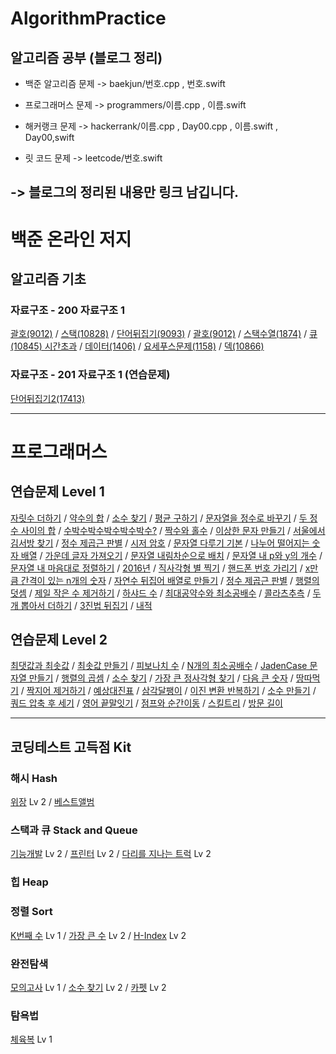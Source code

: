 # AlgorithmPractice

## 알고리즘 공부 (블로그 정리)

* 백준 알고리즘 문제 -> baekjun/번호.cpp , 번호.swift

* 프로그래머스 문제 -> programmers/이름.cpp , 이름.swift

* 해커랭크 문제 -> hackerrank/이름.cpp , Day00.cpp , 이름.swift , Day00,swift

* 릿 코드 문제 -> leetcode/번호.swift

-> 블로그의 정리된 내용만 링크 남깁니다.
---

# 백준 온라인 저지
## 알고리즘 기초
### 자료구조 - 200 자료구조 1
  [괄호(9012)](https://www.acmicpc.net/problem/9012)
  / [스택(10828)](https://www.acmicpc.net/problem/10828)
  / [단어뒤집기(9093)](https://www.acmicpc.net/problem/9093)
  / [괄호(9012)](https://www.acmicpc.net/problem/9012)
  / [스택수열(1874)](https://www.acmicpc.net/problem/1874)
  / [큐(10845) 시간초과](https://www.acmicpc.net/problem/10845)
  / [데이터(1406)](https://www.acmicpc.net/problem/1406)
  / [요세푸스문제(1158)](https://www.acmicpc.net/problem/1158)
  / [덱(10866)](https://www.acmicpc.net/problem/10866)
### 자료구조 - 201 자료구조 1 (연습문제)
  [단어뒤집기2(17413)](https://www.acmicpc.net/problem/17413)
  

---

# 프로그래머스
## 연습문제 Level 1
  
  [자릿수 더하기](https://keeplo.tistory.com/100)
  / [약수의 합](https://keeplo.tistory.com/100)
  / [소수 찾기](https://keeplo.tistory.com/106)
  / [평균 구하기](https://keeplo.tistory.com/92)
  / [문자열을 정수로 바꾸기](https://keeplo.tistory.com/104)
  / [두 정수 사이의 합](https://keeplo.tistory.com/112)
  / [수박수박수박수박수박수?](https://keeplo.tistory.com/105)
  / [짝수와 홀수](https://keeplo.tistory.com/95)
  / [이상한 문자 만들기](https://keeplo.tistory.com/101)
  / [서울에서 김서방 찾기](https://keeplo.tistory.com/107)
  / [정수 제곱근 판별](https://keeplo.tistory.com/97)
  / [시저 암호](https://keeplo.tistory.com/103)
  / [문자열 다루기 기본](https://keeplo.tistory.com/108)
  / [나누어 떨어지는 숫자 배열](https://keeplo.tistory.com/114) 
  / [가운데 글자 가져오기](https://keeplo.tistory.com/115)
  / [문자열 내림차순으로 배치](https://keeplo.tistory.com/109)
  / [문자열 내 p와 y의 개수](https://keeplo.tistory.com/110)
  / [문자열 내 마음대로 정렬하기](https://keeplo.tistory.com/111)
  / [2016년](https://keeplo.tistory.com/116)
  / [직사각형 별 찍기](https://keeplo.tistory.com/83)
  / [핸드폰 번호 가리기](https://keeplo.tistory.com/87)
  / [x만큼 간격이 있는 n개의 숫자](https://keeplo.tistory.com/85)
  / [자연수 뒤집어 배열로 만들기](https://keeplo.tistory.com/99)
  / [정수 제곱근 판별](https://keeplo.tistory.com/97)
  / [행렬의 덧셈](https://keeplo.tistory.com/86)
  / [제일 작은 수 제거하기](https://keeplo.tistory.com/96)
  / [하샤드 수](https://keeplo.tistory.com/91)
  / [최대공약수와 최소공배수](https://keeplo.tistory.com/94)
  / [콜라츠추측](https://keeplo.tistory.com/93)
  / [두 개 뽑아서 더하기](https://keeplo.tistory.com/162)
  / [3진법 뒤집기](https://keeplo.tistory.com/163)
  / [내적](https://keeplo.tistory.com/165)

## 연습문제 Level 2
  [최댓값과 최솟값](https://keeplo.tistory.com/138)
  / [최솟값 만들기](https://keeplo.tistory.com/137)
  / [피보나치 수](https://keeplo.tistory.com/136)
  / [N개의 최소공배수](https://keeplo.tistory.com/128)
  / [JadenCase 문자열 만들기](https://keeplo.tistory.com/123?category=947131)
  / [행렬의 곱셈](https://keeplo.tistory.com/127?category=947131)
  / [소수 찾기](https://keeplo.tistory.com/106)
  / [가장 큰 정사각형 찾기](https://keeplo.tistory.com/177)
  / [다음 큰 숫자](https://keeplo.tistory.com/178)
  / [땅따먹기](https://keeplo.tistory.com/179)
  / [짝지어 제거하기](https://keeplo.tistory.com/183)
  / [예상대진표](https://keeplo.tistory.com/184)
  / [삼각달팽이](https://keeplo.tistory.com/186)
  / [이진 변환 반복하기](https://keeplo.tistory.com/185)
  / [소수 만들기](https://keeplo.tistory.com/192)
  / [쿼드 압축 후 세기](https://keeplo.tistory.com/194)
  / [영어 끝말잇기](https://keeplo.tistory.com/193)
  / [점프와 순간이동](https://keeplo.tistory.com/188)
  / [스킬트리](https://keeplo.tistory.com/189)
  / [방문 길이](https://keeplo.tistory.com/197)

---

## 코딩테스트 고득점 Kit
### 해시 Hash
  [위장](https://keeplo.tistory.com/181) Lv 2
  / [베스트앨범](https://keeplo.tistory.com/182)
  
### 스택과 큐 Stack and Queue
  [기능개발](https://keeplo.tistory.com/22) Lv 2
  / [프린터](https://keeplo.tistory.com/14) Lv 2
  / [다리를 지나는 트럭](https://keeplo.tistory.com/173) Lv 2
  
### 힙 Heap

### 정렬 Sort
  [K번째 수](https://keeplo.tistory.com/121) Lv 1
  / [가장 큰 수](https://keeplo.tistory.com/198) Lv 2
  / [H-Index](https://keeplo.tistory.com/199) Lv 2
    
### 완전탐색
  [모의고사](https://keeplo.tistory.com/119) Lv 1
  / [소수 찾기](https://keeplo.tistory.com/214) Lv 2 
  / [카펫](https://keeplo.tistory.com/215) Lv 2
  
### 탐욕법
  [체육복](https://keeplo.tistory.com/120) Lv 1
